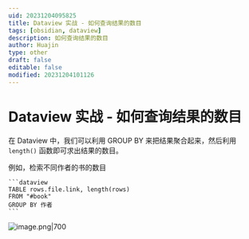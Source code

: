 ```yaml
---
uid: 20231204095825
title: Dataview 实战 - 如何查询结果的数目
tags: [obsidian, dataview]
description: 如何查询结果的数目
author: Huajin
type: other
draft: false
editable: false
modified: 20231204101126
---
```


# Dataview 实战 - 如何查询结果的数目

在 Dataview 中，我们可以利用 GROUP BY 来把结果聚合起来，然后利用 `length()` 函数即可求出结果的数目。

例如，检索不同作者的书的数目

`````示例代码
```dataview
TABLE rows.file.link, length(rows)
FROM "#book"
GROUP BY 作者
```
`````

 ![image.png|700](https://cdn.pkmer.cn/images/202312060916658.png!pkmer)
